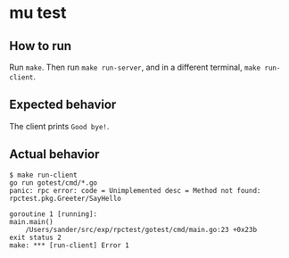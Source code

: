 # mu test

## How to run

Run `make`. Then run `make run-server`, and in a different terminal,
`make run-client`.

## Expected behavior

The client prints `Good bye!`.

## Actual behavior

```
$ make run-client
go run gotest/cmd/*.go
panic: rpc error: code = Unimplemented desc = Method not found: rpctest.pkg.Greeter/SayHello

goroutine 1 [running]:
main.main()
	/Users/sander/src/exp/rpctest/gotest/cmd/main.go:23 +0x23b
exit status 2
make: *** [run-client] Error 1
```
